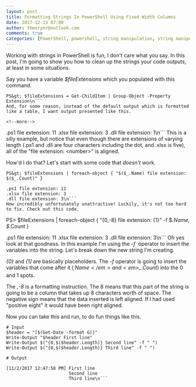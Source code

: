 ```yaml
---
layout: post
title: Formatting Strings In PowerShell Using Fixed Width Columns
date: 2017-12-13 07:00
author: thmsrynr@outlook.com
comments: true
categories: [PowerShell, powershell, string manipulation, string manipulation]
---
```

Working with strings in PowerShell is fun, I don't care what you say. In this post, I'm going to show you how to clean up the strings your code outputs, at least in some situations.

Say you have a variable <em>$fileExtensions</em> which you populated with this command.
```
PS&gt; $fileExtensions = Get-ChildItem | Group-Object -Property Extension\n```
And, for some reason, instead of the default output which is formatted like a table, I want output presented like this.

<!--more-->
```
.ps1     file extension: 11
.xlsx    file extension: 3
.dll     file extension: 1\n```
This is a silly example, but notice that even though there are extensions of varying length (.ps1 and .dll are four characters including the dot, and .xlsx is five), all of the "file extension: &lt;number&gt;" is aligned.

How'd I do that? Let's start with some code that <em>doesn't</em> work.
```
PS&gt; $fileExtensions | foreach-object { "$($_.Name) file extension: $($_.Count)" }

.ps1 file extension: 11
.xlsx file extension: 3
.dll file extension: 3\n```
How incredibly unfortunately unattractive! Luckily, it's not too hard to fix. Check out this code.
```
PS&gt; $fileExtensions | foreach-object { "{0,-8} file extension: {1}" -f $_.Name, $_.Count }


.ps1     file extension: 11
.xlsx    file extension: 3
.dll     file extension: 3\n```
Oh yes look at that goodness. In this example I'm using the <em>-f </em> operator to insert the variables into the string. Let's break down the new string I'm creating.

<em>{0}</em> and <em>{1]</em> are basically placeholders. The <em>-f</em> operator is going to insert the variables that come after it (<em>$_.Name</em> and <em>$_.Count</em>) into the 0 and 1 spots.

The <em>,-8</em> is a formatting instruction. The 8 means that this part of the string is going to be a column that takes up 8 characters worth of space. The negative sign means that the data inserted is left aligned. If I had used "positive eight" it would have been right aligned.

Now you can take this and run, to do fun things like this.
```
# Input
$header = "[$(Get-Date -format G)]"
Write-Output "$header First line"
Write-Output $("{0,$($header.Length)} Second line" -f " ")
Write-Output $("{0,$($header.Length)} Third line" -f " ")

# Output

[11/2/2017 12:47:58 PM] First line
                        Second line
                        Third line\n```
